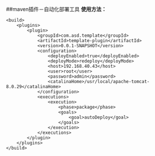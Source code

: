 ##maven插件－自动化部署工具
**使用方法：**

	<build>
		<plugins>
			<plugin>
				<groupId>com.asd.template</groupId>
				<artifactId>template-plugin</artifactId>
				<version>0.0.1-SNAPSHOT</version>
				<configuration>
					<deployEnabled>true</deployEnabled>
					<deployMode>redeploy</deployMode>
					<host>192.168.40.43</host>
					<user>root</user>
					<password>admin</password>
					<catalinaHome>/usr/local/apache-tomcat-8.0.29</catalinaHome>
				</configuration>
				<executions>
					<execution>
						<phase>package</phase>
						<goals>
							<goal>autoDeploy</goal>
						</goals>
					</execution>
				</executions>
			</plugin>
		</plugins>
	</build>
